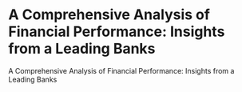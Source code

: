 # A Comprehensive Analysis of Financial Performance: Insights from a Leading Banks
A Comprehensive Analysis of Financial Performance: Insights from a Leading Banks
